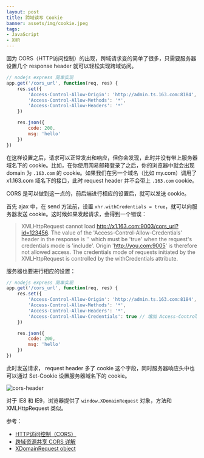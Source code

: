 ```yaml
---
layout: post
title: 跨域读写 Cookie
banner: assets/img/cookie.jpeg
tags:
- JavaScript
- XHR
---
```


因为 CORS（HTTP访问控制）的出现，跨域请求变的简单了很多，只需要服务器设置几个 response header 就可以轻松实现跨域访问。

```js
// nodejs express 简单实现
app.get('/cors_url', function(req, res) {
    res.set({
        'Access-Control-Allow-Origin': 'http://admin.ts.163.com:8184',
        'Access-Control-Allow-Methods': '*',
        'Access-Control-Allow-Headers': '*'
    })

    res.json({
        code: 200,
        msg: 'hello'
    })
})
```

在这样设置之后，请求可以正常发出和响应，但你会发现，此时并没有带上服务器域名下的 cookie。比如，在你使用网易邮箱登录了之后，你的浏览器中就会出现 domain 为 `.163.com` 的 cookie。如果我们在另一个域名（比如 my.com）调用了 x1.163.com 域名下的接口，此时 request header 并不会带上 `.163.com` cookie。

CORS 是可以做到这一点的，前后端进行相应的设置后，就可以发送 cookie。

首先 ajax 中，在 send 方法前，设置 `xhr.withCredentials = true`，就可以向服务器发送 cookie。这时候如果发起请求，会得到一个错误：

> XMLHttpRequest cannot load http://x1.163.com:9003/cors_url?id=123456. The value of the 'Access-Control-Allow-Credentials' header in the response is '' which must be 'true' when the request's credentials mode is 'include'. Origin 'http://you.com:9005' is therefore not allowed access. The credentials mode of requests initiated by the XMLHttpRequest is controlled by the withCredentials attribute.

服务器也要进行相应的设置：

```js
// nodejs express 简单实现
app.get('/cors_url', function(req, res) {
    res.set({
        'Access-Control-Allow-Origin': 'http://admin.ts.163.com:8184',
        'Access-Control-Allow-Methods': '*',
        'Access-Control-Allow-Headers': '*',
        'Access-Control-Allow-Credentials': true // 增加 Access-Control-Allow-Credentials 
    })

    res.json({
        code: 200,
        msg: 'hello'
    })
})
```


此时发送请求， request header 多了 cookie 这个字段，同时服务器响应头中也可以通过 Set-Cookie 设置服务器域名下的 cookie。

![cors-header](/posts/assets/img/cors/header.jpg)

对于 IE8 和 IE9，浏览器提供了 `window.XDomainRequest` 对象，方法和 XMLHttpRequest 类似。

参考：

* [HTTP访问控制（CORS）](https://developer.mozilla.org/zh-CN/docs/Web/HTTP/Access_control_CORS#附带身份凭证的请求)
* [跨域资源共享 CORS 详解](http://www.ruanyifeng.com/blog/2016/04/cors.html)
* [XDomainRequest object](https://msdn.microsoft.com/en-us/library/cc288060%28VS.85%29.aspx)









